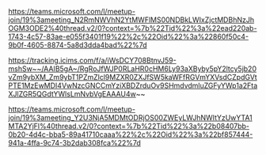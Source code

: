 https://teams.microsoft.com/l/meetup-join/19%3ameeting_N2RmNWVhN2YtMWFlMS00NDBkLWIxZjctMDBhNzJhOGM3ODE2%40thread.v2/0?context=%7b%22Tid%22%3a%22ead220ab-1743-4c57-83ae-e055f3401f19%22%2c%22Oid%22%3a%22860f50c4-9b0f-4605-8874-5a8d3dda4bad%22%7d


https://tracking.icims.com/f/a/iWsDCY708BtnvJ59-mshSw~~/AAIB5gA~/RgRoJfWJP0RLaHR0cHM6Ly93aXByby5pY2ltcy5jb20vZm9ybXM_Zm9ybT1PZmZlcl9MZXR0ZXJfSW5kaWFfRGVmYXVsdCZpdGVtPTE1MzEwMDI4VwNzcGNCCmYziXBDZrduOv9SHmdvdmluZGFyYWp1a2FtaXJlZGR5QGdtYWlsLmNvbVgEAAAU4w~~


https://teams.microsoft.com/l/meetup-join/19%3ameeting_Y2U3NjA5MDMtODRjOS00ZWEyLWJhNWItYzUwYTA1MTA2YjFl%40thread.v2/0?context=%7b%22Tid%22%3a%22b08407bb-0b20-4d4c-bba5-89a41710caaa%22%2c%22Oid%22%3a%22bf857444-941a-4ffa-9c74-3b2dab308fca%22%7d

